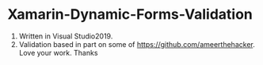 # Xamarin-Dynamic-Forms-Validation
1. Written in Visual Studio2019.
2. Validation based in part on some of https://github.com/ameerthehacker. Love your work. Thanks
